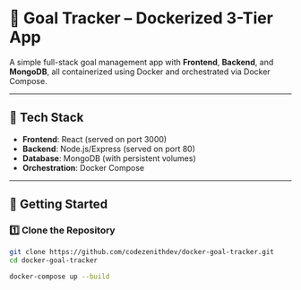 # 🎯 Goal Tracker – Dockerized 3-Tier App

A simple full-stack goal management app with **Frontend**, **Backend**, and **MongoDB**, all containerized using Docker and orchestrated via Docker Compose.

---

## 🧱 Tech Stack

- **Frontend**: React (served on port 3000)
- **Backend**: Node.js/Express (served on port 80)
- **Database**: MongoDB (with persistent volumes)
- **Orchestration**: Docker Compose

---

## 🚀 Getting Started

### 1️⃣ Clone the Repository

```bash
git clone https://github.com/codezenithdev/docker-goal-tracker.git
cd docker-goal-tracker

docker-compose up --build
